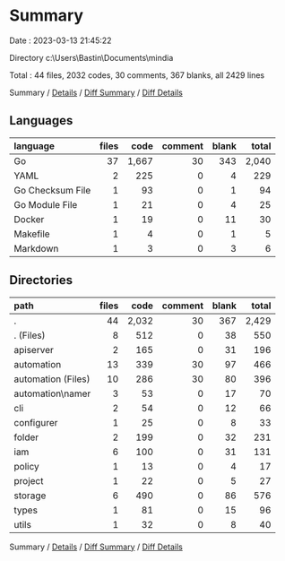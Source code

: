 # Summary

Date : 2023-03-13 21:45:22

Directory c:\\Users\\Bastin\\Documents\\mindia

Total : 44 files,  2032 codes, 30 comments, 367 blanks, all 2429 lines

Summary / [Details](details.md) / [Diff Summary](diff.md) / [Diff Details](diff-details.md)

## Languages
| language | files | code | comment | blank | total |
| :--- | ---: | ---: | ---: | ---: | ---: |
| Go | 37 | 1,667 | 30 | 343 | 2,040 |
| YAML | 2 | 225 | 0 | 4 | 229 |
| Go Checksum File | 1 | 93 | 0 | 1 | 94 |
| Go Module File | 1 | 21 | 0 | 4 | 25 |
| Docker | 1 | 19 | 0 | 11 | 30 |
| Makefile | 1 | 4 | 0 | 1 | 5 |
| Markdown | 1 | 3 | 0 | 3 | 6 |

## Directories
| path | files | code | comment | blank | total |
| :--- | ---: | ---: | ---: | ---: | ---: |
| . | 44 | 2,032 | 30 | 367 | 2,429 |
| . (Files) | 8 | 512 | 0 | 38 | 550 |
| apiserver | 2 | 165 | 0 | 31 | 196 |
| automation | 13 | 339 | 30 | 97 | 466 |
| automation (Files) | 10 | 286 | 30 | 80 | 396 |
| automation\\namer | 3 | 53 | 0 | 17 | 70 |
| cli | 2 | 54 | 0 | 12 | 66 |
| configurer | 1 | 25 | 0 | 8 | 33 |
| folder | 2 | 199 | 0 | 32 | 231 |
| iam | 6 | 100 | 0 | 31 | 131 |
| policy | 1 | 13 | 0 | 4 | 17 |
| project | 1 | 22 | 0 | 5 | 27 |
| storage | 6 | 490 | 0 | 86 | 576 |
| types | 1 | 81 | 0 | 15 | 96 |
| utils | 1 | 32 | 0 | 8 | 40 |

Summary / [Details](details.md) / [Diff Summary](diff.md) / [Diff Details](diff-details.md)
